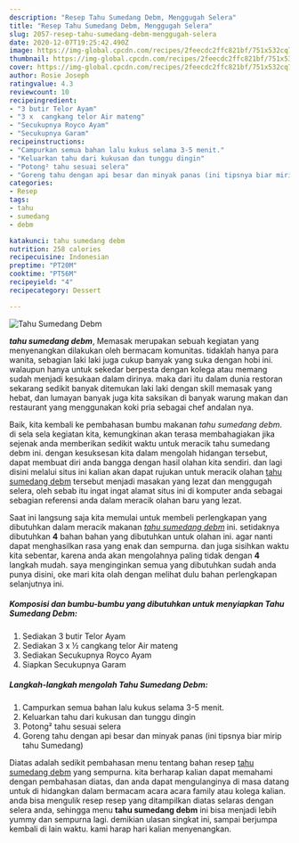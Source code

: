 ```yaml
---
description: "Resep Tahu Sumedang Debm, Menggugah Selera"
title: "Resep Tahu Sumedang Debm, Menggugah Selera"
slug: 2057-resep-tahu-sumedang-debm-menggugah-selera
date: 2020-12-07T19:25:42.490Z
image: https://img-global.cpcdn.com/recipes/2feecdc2ffc821bf/751x532cq70/tahu-sumedang-debm-foto-resep-utama.jpg
thumbnail: https://img-global.cpcdn.com/recipes/2feecdc2ffc821bf/751x532cq70/tahu-sumedang-debm-foto-resep-utama.jpg
cover: https://img-global.cpcdn.com/recipes/2feecdc2ffc821bf/751x532cq70/tahu-sumedang-debm-foto-resep-utama.jpg
author: Rosie Joseph
ratingvalue: 4.3
reviewcount: 10
recipeingredient:
- "3 butir Telor Ayam"
- "3 x  cangkang telor Air mateng"
- "Secukupnya Royco Ayam"
- "Secukupnya Garam"
recipeinstructions:
- "Campurkan semua bahan lalu kukus selama 3-5 menit."
- "Keluarkan tahu dari kukusan dan tunggu dingin"
- "Potong² tahu sesuai selera"
- "Goreng tahu dengan api besar dan minyak panas (ini tipsnya biar mirip tahu Sumedang)"
categories:
- Resep
tags:
- tahu
- sumedang
- debm

katakunci: tahu sumedang debm 
nutrition: 258 calories
recipecuisine: Indonesian
preptime: "PT20M"
cooktime: "PT56M"
recipeyield: "4"
recipecategory: Dessert

---
```



![Tahu Sumedang Debm](https://img-global.cpcdn.com/recipes/2feecdc2ffc821bf/751x532cq70/tahu-sumedang-debm-foto-resep-utama.jpg)

<b><i>tahu sumedang debm</i></b>, Memasak merupakan sebuah kegiatan yang menyenangkan dilakukan oleh bermacam komunitas. tidaklah hanya para wanita, sebagian laki laki juga cukup banyak yang suka dengan hobi ini. walaupun hanya untuk sekedar berpesta dengan kolega atau memang sudah menjadi kesukaan dalam dirinya. maka dari itu dalam dunia restoran sekarang sedikit banyak ditemukan laki laki dengan skill memasak yang hebat, dan lumayan banyak juga kita saksikan di banyak warung makan dan restaurant yang menggunakan koki pria sebagai chef andalan nya.

Baik, kita kembali ke pembahasan bumbu makanan <i>tahu sumedang debm</i>. di sela sela kegiatan kita, kemungkinan akan terasa membahagiakan jika sejenak anda memberikan sedikit waktu untuk meracik tahu sumedang debm ini. dengan kesuksesan kita dalam mengolah hidangan tersebut, dapat membuat diri anda bangga dengan hasil olahan kita sendiri. dan lagi disini melalui situs ini kalian akan dapat rujukan untuk meracik olahan <u>tahu sumedang debm</u> tersebut menjadi masakan yang lezat dan menggugah selera, oleh sebab itu ingat ingat alamat situs ini di komputer anda sebagai sebagian referensi anda dalam meracik olahan baru yang lezat.




Saat ini langsung saja kita memulai untuk membeli perlengkapan yang dibutuhkan dalam meracik makanan <u><i>tahu sumedang debm</i></u> ini. setidaknya dibutuhkan <b>4</b> bahan bahan yang dibutuhkan untuk olahan ini. agar nanti dapat menghasilkan rasa yang enak dan sempurna. dan juga sisihkan waktu kita sebentar, karena anda akan mengolahnya paling tidak dengan <b>4</b> langkah mudah. saya menginginkan semua yang dibutuhkan sudah anda punya disini, oke mari kita olah dengan melihat dulu bahan perlengkapan selanjutnya ini.

<!--inarticleads1-->

##### Komposisi dan bumbu-bumbu yang dibutuhkan untuk menyiapkan Tahu Sumedang Debm:

1. Sediakan 3 butir Telor Ayam
1. Sediakan 3 x ½ cangkang telor Air mateng
1. Sediakan Secukupnya Royco Ayam
1. Siapkan Secukupnya Garam




<!--inarticleads2-->

##### Langkah-langkah mengolah Tahu Sumedang Debm:

1. Campurkan semua bahan lalu kukus selama 3-5 menit.
1. Keluarkan tahu dari kukusan dan tunggu dingin
1. Potong² tahu sesuai selera
1. Goreng tahu dengan api besar dan minyak panas (ini tipsnya biar mirip tahu Sumedang)




Diatas adalah sedikit pembahasan menu tentang bahan resep <u>tahu sumedang debm</u> yang sempurna. kita berharap kalian dapat memahami dengan pembahasan diatas, dan anda dapat mengulanginya di masa datang untuk di hidangkan dalam bermacam acara acara family atau kolega kalian. anda bisa mengulik resep resep yang ditampilkan diatas selaras dengan selera anda, sehingga menu <b>tahu sumedang debm</b> ini bisa menjadi lebih yummy dan sempurna lagi. demikian ulasan singkat ini, sampai berjumpa kembali di lain waktu. kami harap hari kalian menyenangkan.
